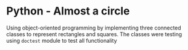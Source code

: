 # Python - Almost a circle

Using object-oriented programming by implementing three connected classes to represent rectangles and squares. The classes were testing using `doctest` module to test all functionality 